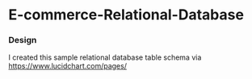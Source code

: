 # E-commerce-Relational-Database
### Design

I created this sample relational database table schema via https://www.lucidchart.com/pages/


